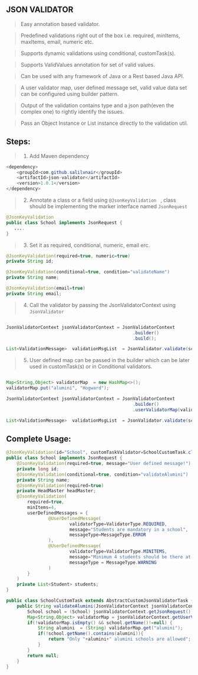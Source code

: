 ## JSON VALIDATOR

> Easy annotation based validator.

> Predefined validations right out of the box i.e. required, minItems, maxItems, email, numeric etc.

> Supports dynamic validations using conditional, customTask(s).

> Supports ValidValues annotation for set of valid values.

> Can be used with any framework of Java or a Rest based Java API.

> A user validator map, user defined message set, valid value data set can be configured using builder pattern.

>  Output of the validation contains type and a json path(even the complex one) to rightly identify the issues.

> Pass an Object Instance or List instance directly to the validation util.

## Steps:
> 1. Add Maven dependency

```java
<dependency>
    <groupId>com.github.salilvnair</groupId>
    <artifactId>json-validator</artifactId>
    <version>1.0.1</version>
</dependency>
```

> 2. Annotate a class or a field using  `@JsonKeyValidation ` , class should be implementing the marker interface named `JsonRequest `
```java
@JsonKeyValidation 
public class School implements JsonRequest {
   ....
}
```

> 3. Set it as required, conditional, numeric, email erc.

```java
@JsonKeyValidation(required=true, numeric=true)
private String id;
```

```java
@JsonKeyValidation(conditional=true, condition="validateName")
private String name;
```

```java
@JsonKeyValidation(email=true)
private String email;
```

> 4. Call the validator by passing the JsonValidatorContext using `JsonValidator`

```java

JsonValidatorContext jsonValidatorContext = JsonValidatorContext
                                                .builder()
                                                .build();

List<ValidationMessage>  validationMsgList  = JsonValidator.validate(school, jsonValidatorContext);
```
> 5. User defined map can be passed in the builder which can be later used in customTask(s) or in Conditional validators.
		
```java

Map<String,Object> validatorMap  = new HashMap<>();
validatorMap.put("alumini", "Hogward");

JsonValidatorContext jsonValidatorContext = JsonValidatorContext
                                                .builder()
                                                .userValidatorMap(validatorMap).build();

List<ValidationMessage>  validationMsgList  = JsonValidator.validate(school, jsonValidatorContext);
```
## Complete Usage:
```java
@JsonKeyValidation(id="School", customTaskValidator=SchoolCustomTask.class)
public class School implements JsonRequest {
	@JsonKeyValidation(required=true, message="User defined message!")
	private long id;
	@JsonKeyValidation(conditional=true, condition="validateAlumini")
	private String name;
	@JsonKeyValidation(required=true)
	private HeadMaster headMaster;
	@JsonKeyValidation(
		required=true,
		minItems=4,	
		userDefinedMessages = {
				@UserDefinedMessage(
						validatorType=ValidatorType.REQUIRED,
						message="Students are mandatory in a school",
						messageType=MessageType.ERROR
				),
				@UserDefinedMessage(
						validatorType=ValidatorType.MINITEMS,
						message="Minimum 4 students should be there at "+JsonKeyValidationConstant.PATH_PLACEHOLDER,
						messageType = MessageType.WARNING
				)
		}
	)
	private List<Student> students;
}
```
```java
public class SchoolCustomTask extends AbstractCustomJsonValidatorTask {
	public String validateAlumini(JsonValidatorContext jsonValidatorContext) {
		School school = (School) jsonValidatorContext.getJsonRequest();
		Map<String,Object> validatorMap = jsonValidatorContext.getUserValidatorMap();
		if(!validatorMap.isEmpty() && school.getName()!=null) {
			String alumini  = (String) validatorMap.get("alumini");
			if(!school.getName().contains(alumini)){
				return "Only "+alumini+" alumini schools are allowed";
			}
		}
		return null;
	}
}
```
